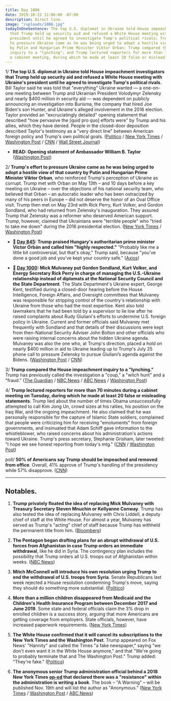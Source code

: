 ```yaml
---
title: Day 1006
date: 2019-10-22 11:06:00 -07:00
description: Direct line.
image: "/uploads/1006.jpg"
todayInOneSentence: The top U.S. diplomat in Ukraine told House impeachment investigators
  that Trump held up security aid and refused a White House meeting with Ukraine's
  president until he agreed to investigate Tump's political rivals; Trump's effort
  to pressure Ukraine came as he was being urged to adopt a hostile view of that country
  by Putin and Hungarian Prime Minister Viktor Orban; Trump compared the House impeachment
  inquiry to a "lynching"; and Trump lectured reporters for more than 70 minutes during
  a cabinet meeting, during which he made at least 20 false or misleading statements.
---
```


1/ **The top U.S. diplomat in Ukraine told House impeachment investigators that Trump held up security aid and refused a White House meeting with Ukraine's president until he agreed to investigate Tump's political rivals**. Bill Taylor said he was told that "everything" Ukraine wanted — a one-on-one meeting between Trump and Ukrainian President Volodymyr Zelensky and nearly $400 million in security aid — was dependent on publicly announcing an investigation into Burisma, the company that hired Joe Biden's son Hunter, and Ukraine's alleged involvement in the 2016 election. Taylor provided an "excruciatingly detailed" opening statement that described "how pervasive the \[quid pro quo\] efforts were" by Trump and his allies, which they have denied. People in the closed-door deposition described Taylor's testimony as a "very direct line" between American foreign policy and Trump's own political goals. ([Politico](https://www.politico.com/news/2019/10/22/william-taylor-ukraine-testimony-trump-054259) / [New York Times](https://www.nytimes.com/2019/10/22/us/trump-impeachment-ukraine.html) / [Washington Post](https://www.washingtonpost.com/powerpost/diplomat-who-raised-alarm-about-withholding-aid-to-ukraine-testifies-in-impeachment-probe/2019/10/22/086fb850-f436-11e9-8cf0-4cc99f74d127_story.html) / [CNN](https://www.cnn.com/2019/10/22/politics/bill-taylor-deposition-text-messages/) / [Wall Street Journal](https://www.wsj.com/articles/diplomat-to-face-questions-about-ukraine-aid-concerns-11571750496))

* **READ: Opening statement of Ambassador William B. Taylor** ([Washington Post](https://www.washingtonpost.com/context/opening-statement-of-ambassador-william-b-taylor/6b3a6edf-f976-4081-ba7f-bce45468a3ff/))

2/ **Trump's effort to pressure Ukraine came as he was being urged to adopt a hostile view of that country by Putin and Hungarian Prime Minister Viktor Orban**, who reinforced Trump's perception of Ukraine as corrupt. Trump met with Orban on May 13th – and 10 days before a key meeting on Ukraine – over the objections of his national security team, who believed that Orban – an autocratic leader who has been ostracized by many of his peers in Europe – did not deserve the honor of an Oval Office visit. Trump then met on May 23rd with Rick Perry, Kurt Volker, and Gordon Sondland, who had returned from Zelensky's inauguration. They assured Trump that Zelensky was a reformer who deserved American support. Trump, however, claimed that Ukrainians were "terrible people" who "tried to take me down" during the 2016 presidential election. ([New York Times](https://www.nytimes.com/2019/10/22/us/politics/trump-ukraine-orban.html) / [Washington Post](https://www.washingtonpost.com/national-security/putin-and-hungarys-orban-helped-sour-trump-on-ukraine/2019/10/21/a0af1e9c-f40b-11e9-ad8b-85e2aa00b5ce_story.html))

* **📌 [Day 845](https://whatthefuckjusthappenedtoday.com/2019/05/14/day-845/#8-trump-praised-hungarys-authoritari): Trump praised Hungary's authoritarian prime minister Victor Orbán and called him "highly respected."** "Probably like me a little bit controversial, but that's okay," Trump said, because "you've done a good job and you've kept your country safe." ([Axios](https://www.axios.com/trump-viktor-orban-hungary-migration-d32f28ea-c433-447b-90e0-9c69f37a2491.html))

* **📌 [Day 1000](https://whatthefuckjusthappenedtoday.com/2019/10/16/day-1000/#2-mick-mulvaney-put-gordon-sondland): Mick Mulvaney put Gordon Sondland, Kurt Volker, and Energy Secretary Rick Perry in charge of managing the U.S.-Ukraine relationship instead of diplomats at the National Security Council and the State Department**. The State Department's Ukraine expert, George Kent, testified during a closed-door hearing before the House Intelligence, Foreign Affairs, and Oversight committees that Mulvaney was responsible for stripping control of the country's relationship with Ukraine from those who had the most expertise. Kent also told lawmakers that he had been told by a supervisor to lie low after he raised complaints about Rudy Giuliani's efforts to undermine U.S. foreign policy in Ukraine. Current and former officials said Mulvaney met frequently with Sondland and that details of their discussions were kept from then-National Security Adviser John Bolton and other officials who were raising internal concerns about the hidden Ukraine agenda. Mulvaney was also the one who, at Trump's direction, placed a hold on nearly $400 million in aid to Ukraine leading up to Trump's July 25 phone call to pressure Zelensky to pursue Giuliani’s agenda against the Bidens. ([Washington Post](https://www.washingtonpost.com/national-security/mulvaney-emerges-as-a-key-facilitator-of-the-campaign-to-pressure-ukraine/2019/10/15/9d46b7ae-ef76-11e9-89eb-ec56cd414732_story.html) / [CNN](https://edition.cnn.com/2019/10/15/politics/george-kent-rudy-giuliani-ukraine-house-testimony/index.html))

3/ **Trump compared the House impeachment inquiry to a "lynching."** Trump has previously called the investigation a "coup," a "witch hunt" and a "fraud." ([The Guardian](https://www.theguardian.com/us-news/2019/oct/22/trump-impeachment-inquiry-lynching-tweet) / [NBC News](https://www.nbcnews.com/politics/trump-impeachment-inquiry/trump-compares-impeachment-effort-lynching-n1069906) / [ABC News](https://abcnews.go.com/Politics/president-trump-compares-impeachment-process-lynching/story?id=66438733) / [Washington Post](https://www.washingtonpost.com/politics/trump-compares-impeachment-probe-to-lynching-draws-widespread-condemnation/2019/10/22/2fa24af2-f4d4-11e9-ad8b-85e2aa00b5ce_story.html))

4/ **Trump lectured reporters for more than 70 minutes during a cabinet meeting on Tuesday, during which he made at least 20 false or misleading statements**. Trump lied about the number of times Obama unsuccessfully attempted to call Kim Jong Un, crowd sizes at his rallies, his position on the Iraq War, and the ongoing impeachment. He also claimed that he was personally responsible for the capture of Islamic State soldiers, complained that people were criticizing him for receiving "emoluments" from foreign governments, and insinuated that Adam Schiff gave information to the whistleblower, who raised concerns about his administration's actions toward Ukraine. Trump's press secretary, Stephanie Grisham, later tweeted: "I hope we see honest reporting from today's mtg." ([CNN](https://www.cnn.com/2019/10/21/politics/fact-check-trump-cabinet-meeting-20-false/index.html) / [Washington Post](https://www.washingtonpost.com/politics/trumps-cabinet-meetings-have-become-about-everything-but-the-business-of-his-cabinet/2019/10/21/5f6e528c-f428-11e9-829d-87b12c2f85dd_story.html))

poll/ **50% of Americans say Trump should be impeached and removed from office**. Overall, 41% approve of Trump's handling of the presidency while 57% disapprove. ([CNN](https://www.cnn.com/2019/10/22/politics/cnn-impeachment-poll-trump-ukraine/index.html))

---

## Notables.

1. **Trump privately floated the idea of replacing Mick Mulvaney with Treasury Secretary Steven Mnuchin or Kellyanne Conway**. Trump has also tested the idea of replacing Mulvaney with Chris Liddell, a deputy chief of staff at the White House. For almost a year, Mulvaney has served as Trump's "acting" chief of staff because Trump has withheld the permanent title from him. ([Bloomberg](https://www.bloomberg.com/news/articles/2019-10-22/trump-floats-mulvaney-replacements-including-mnuchin-and-conway))

2. **The Pentagon began drafting plans for an abrupt withdrawal of U.S. forces from Afghanistan in case Trump orders an immediate withdrawal**, like he did in Syria. The contingency plan includes the possibility that Trump orders all U.S. troops out of Afghanistan within weeks. ([NBC News](https://www.nbcnews.com/news/military/pentagon-draws-plans-quick-afghanistan-withdrawal-just-case-trump-blindsides-n1069611))

3. **Mitch McConnell will introduce his own resolution urging Trump to end the withdrawal of U.S. troops from Syria**. Senate Republicans last week rejected a House resolution condemning Trump's move, saying they should do something more substantial. ([Politico](https://www.politico.com/news/2019/10/22/mitch-mcconnell-syria-resolution-054327))

4. **More than a million children disappeared from Medicaid and the Children's Health Insurance Program between December 2017 and June 2019**. Some state and federal officials claim the 3% drop in enrolled children is a success story, arguing that more Americans are getting coverage from employers. State officials, however, have increased paperwork requirements. ([New York Times](https://www.nytimes.com/2019/10/22/upshot/medicaid-uninsured-children.html))

5. **The White House confirmed that it will cancel its subscriptions to the New York Times and the Washington Post**. Trump appeared on Fox News' "Hannity" and called the Times "a fake newspaper," saying "we don't even want it in the White House anymore," and that "We're going to probably terminate that and The Washington Post." Trump added: "They're fake." ([Politico](https://www.politico.com/news/2019/10/22/white-house-cancel-times-post-subscriptions-054314))

6. **The anonymous senior Trump administration official behind a 2018 New York Times [op-ed](https://www.nytimes.com/2018/09/05/opinion/trump-white-house-anonymous-resistance.html) that declared there was a "resistance" within the administration is writing a book**. The book – "A Warning" – will be published Nov. 19th and will list the author as "Anonymous." ([New York Times](https://www.nytimes.com/2019/10/22/books/anonymous-op-ed-trump-book.html) / [Washington Post](https://www.washingtonpost.com/politics/anonymous-author-of-trump-resistance-op-ed-to-publish-a-tell-all-book/2019/10/22/b9ea2f42-f45a-11e9-ad8b-85e2aa00b5ce_story.html) / [ABC News](https://abcnews.go.com/Politics/anonymous-senior-trump-official-resistance-op-ed-written/story?id=66450337))